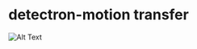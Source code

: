 # detectron-motion transfer

![Alt Text](https://media.giphy.com/media/dmZFCqQX4kr8MH31qT/giphy.gif)
